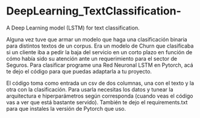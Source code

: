 # DeepLearning_TextClassification-
A Deep Learning model (LSTM) for text classification.

Alguna vez tuve que armar un modelo que haga una clasificación binaria para distintos textos de un corpus. Era un modelo de Churn que clasificaba si un cliente iba a pedir la baja del servicio en un corto plazo en función de cómo había sido su atención ante un requerimiento para el sector de Seguros. Para clasificar programe una Red Neuronal LSTM en Pytorch, acá te dejo el código para que puedas adaptarla a tu proyecto.

El código toma como entrada un csv de dos columnas, una con el texto y la otra con la clasificación. Para usarla necesitas los datos y tunear la arquitectura e hiperparámetros según corresponda (cuando veas el código vas a ver que está bastante servido). También te dejo el requirements.txt para que instales la versión de Pytorch que uso.
